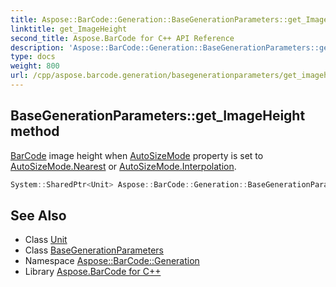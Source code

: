 ```yaml
---
title: Aspose::BarCode::Generation::BaseGenerationParameters::get_ImageHeight method
linktitle: get_ImageHeight
second_title: Aspose.BarCode for C++ API Reference
description: 'Aspose::BarCode::Generation::BaseGenerationParameters::get_ImageHeight method. BarCode image height when AutoSizeMode property is set to AutoSizeMode.Nearest or AutoSizeMode.Interpolation in C++.'
type: docs
weight: 800
url: /cpp/aspose.barcode.generation/basegenerationparameters/get_imageheight/
---
```

## BaseGenerationParameters::get_ImageHeight method


[BarCode](../../../aspose.barcode/) image height when [AutoSizeMode](../../autosizemode/) property is set to [AutoSizeMode.Nearest](../../autosizemode/) or [AutoSizeMode.Interpolation](../../autosizemode/).

```cpp
System::SharedPtr<Unit> Aspose::BarCode::Generation::BaseGenerationParameters::get_ImageHeight() const
```

## See Also

* Class [Unit](../../unit/)
* Class [BaseGenerationParameters](../)
* Namespace [Aspose::BarCode::Generation](../../)
* Library [Aspose.BarCode for C++](../../../)
